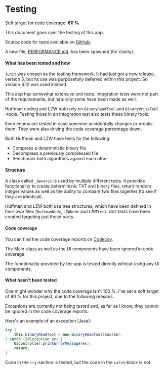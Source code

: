 # Testing

Soft target for code coverage: **80 %**

This document goes over the testing of this app.

Source code for tests available on [GitHub](https://github.com/gotonode/compress/tree/master/src/test/java/io/github/gotonode/compress).

A new file, [PERFORMANCE.md](PERFORMANCE.md), has been spawned (for clarity).

#### What has been tested and how

`JUnit` was chosen as the testing framework. It had just got a new release, version 5, but its use was purposefully deferred within this project. So version 4.12 was used instead.

This app has somewhat extensive unit tests. Integration tests were not part of the requirements, but naturally some have been made as well.

Huffman coding and LZW both rely on `BinaryReadTool` and `BinaryWriteTool` -tools. Testing those in an integration test also tests these binary tools.

Even enums are tested in case someone accidentally changes or breaks them. They were also driving the code coverage percentage down.

Both Huffman and LZW have tests for the following:
* Compress a deterministic binary file
* Decompress a previously compressed file
* Benchmark both algorithms against each other

#### Structure

A class called `_Generic` is used by multiple different tests. It provides functionality to create deterministic TXT and binary files, return random integer values as well as the ability to compare two files together (to see if they are identical).

Huffman and LZW both use tree structures, which have been defined in their own files (`HuffmanNode`, `LZWNode` and `LZWTree`). Unit tests have been created targeting just those parts.

#### Code coverage

You can find the code coverage reports on [Codecov](https://codecov.io/gh/gotonode/compress).

The Main-class as well as the UI components have been ignored in code coverage.

The functionality provided by the app is tested directly without using any UI components.

#### What hasn't been tested

One might wonder why the code coverage isn't 100 %. I've set a soft target of 80 % for this project, due to the following reasons.

Exceptions are currently not being tested and, as far as I know, they cannot be ignored in the code coverage reports.

Here's an example of an exception (Java):

```java
try {
    this.binaryReadTool = new BinaryReadTool(source);
} catch (IOException ex) {
    UiController.printErrorMessage(ex);
    return;
}
```

Code in the `try`-section is tested, but the code in the `catch`-block is not.